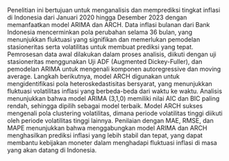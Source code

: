 Penelitian ini bertujuan untuk menganalisis dan memprediksi tingkat inflasi di Indonesia dari Januari 2020 hingga Desember 2023 dengan memanfaatkan model ARIMA dan ARCH. Data inflasi bulanan dari Bank Indonesia mencerminkan pola perubahan selama 36 bulan, yang menunjukkan fluktuasi yang signifikan dan memerlukan pemodelan stasioneritas serta volatilitas untuk membuat prediksi yang tepat. Pemrosesan data awal dilakukan dalam proses analisis, diikuti dengan uji stasioneritas menggunakan Uji ADF (Augmented Dickey-Fuller), dan pemodelan ARIMA untuk mengenali komponen autoregressive dan moving average. Langkah berikutnya, model ARCH digunakan untuk mengidentifikasi pola heteroskedastisitas bersyarat, yang menunjukkan fluktuasi volatilitas inflasi yang berbeda-beda dari waktu ke waktu. Analisis menunjukkan bahwa model ARIMA (3,1,0) memiliki nilai AIC dan BIC paling rendah, sehingga dipilih sebagai model terbaik. Model ARCH sukses mengenali pola clustering volatilitas, dimana periode volatilitas tinggi diikuti oleh periode volatilitas tinggi lainnya. Penilaian dengan MAE, RMSE, dan MAPE menunjukkan bahwa menggabungkan model ARIMA dan ARCH menghasilkan prediksi inflasi yang lebih stabil dan tepat, yang dapat membantu kebijakan moneter dalam menghadapi fluktuasi inflasi di masa yang akan datang di Indonesia.
